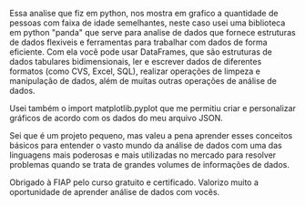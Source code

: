 Essa analise que fiz em python, nos mostra em grafico a quantidade de pessoas com faixa de idade semelhantes, neste caso usei uma biblioteca em python "panda" que serve para analise de dados que fornece estruturas de dados flexiveis e ferramentas para trabalhar com dados de forma eficiente.
Com ela você pode usar DataFrames, que são estruturas de dados tabulares bidimensionais, ler e escrever dados de diferentes formatos (como CVS, Excel, SQL), realizar operações de limpeza e manipulação de dados, além de muitas outras operações de análise de dados.

Usei também o import matplotlib.pyplot que me permitiu criar e personalizar gráficos de acordo com os dados do meu arquivo JSON.

Sei que é um projeto pequeno, mas valeu a pena aprender esses conceitos básicos para entender o vasto mundo da análise de dados com uma das linguagens mais poderosas e mais utilizadas no mercado para resolver problemas quando se trata de grandes volumes de informações de dados.

Obrigado à FIAP pelo curso gratuito e certificado. Valorizo muito a oportunidade de aprender análise de dados com vocês.
